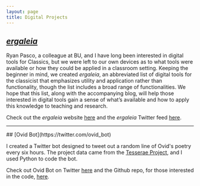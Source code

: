 ```yaml
---
layout: page
title: Digital Projects
---
```


## [*ergaleia*](https://ergaleia.github.io)

Ryan Pasco, a colleague at BU, and I have long been interested in digital tools for Classics, but we were left to our own devices as to what tools were available or how they could be applied in a classroom setting. Keeping the beginner in mind, we created *ergaleia*, an abbreviated list of digital tools for the classicist that emphasizes utility and application rather than functionality, though the list includes a broad range of functionalities. We hope that this list, along with the accompanying blog, will help those interested in digital tools gain a sense of what’s available and how to apply this knowledge to teaching and research.

Check out the *ergaleia* website [here](https://ergaleia.github.io) and the *ergaleia* Twitter feed [here](https://twitter.com/ta_ergaleia).
<hr>
## [Ovid Bot](https://twitter.com/ovid_bot)

I created a Twitter bot designed to tweet out a random line of Ovid's poetry every six hours. The project data came from the [Tesserae Project](http://tesserae.caset.buffalo.edu/), and I used Python to code the bot.

Check out Ovid Bot on Twitter [here](https://twitter.com/ovid_bot) and the Github repo, for those interested in the code, [here](https://github.com/dlibatique/ovid_bot).
